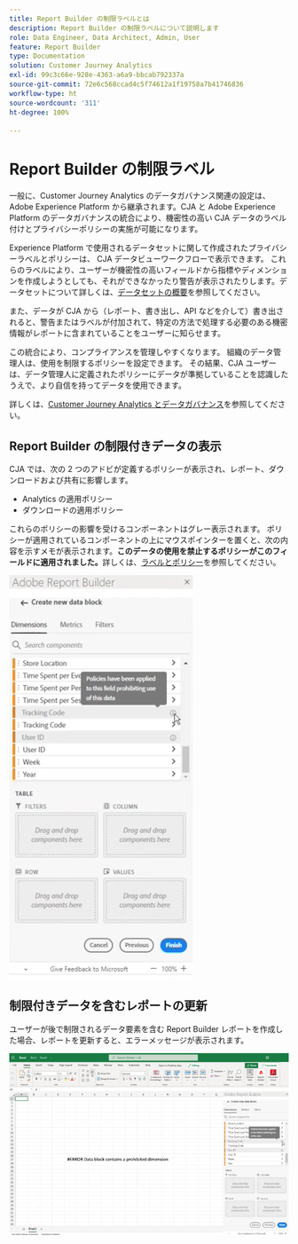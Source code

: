 ```yaml
---
title: Report Builder の制限ラベルとは
description: Report Builder の制限ラベルについて説明します
role: Data Engineer, Data Architect, Admin, User
feature: Report Builder
type: Documentation
solution: Customer Journey Analytics
exl-id: 99c3c66e-928e-4363-a6a9-bbcab792337a
source-git-commit: 72e6c568ccad4c5f74612a1f19758a7b41746836
workflow-type: ht
source-wordcount: '311'
ht-degree: 100%

---
```


# Report Builder の制限ラベル

一般に、Customer Journey Analytics のデータガバナンス関連の設定は、Adobe Experience Platform から継承されます。CJA と Adobe Experience Platform のデータガバナンスの統合により、機密性の高い CJA データのラベル付けとプライバシーポリシーの実施が可能になります。

Experience Platform で使用されるデータセットに関して作成されたプライバシーラベルとポリシーは、 CJA データビューワークフローで表示できます。 これらのラベルにより、ユーザーが機密性の高いフィールドから指標やディメンションを作成しようとしても、それができなかったり警告が表示されたりします。データセットについて詳しくは、[データセットの概要](https://experienceleague.adobe.com/docs/experience-platform/catalog/datasets/overview.html?lang=ja)を参照してください。

また、データが CJA から（レポート、書き出し、API などを介して）書き出されると、警告またはラベルが付加されて、特定の方法で処理する必要のある機密情報がレポートに含まれていることをユーザーに知らせます。

この統合により、コンプライアンスを管理しやすくなります。 組織のデータ管理人は、使用を制限するポリシーを設定できます。 その結果、CJA ユーザーは、データ管理人に定義されたポリシーにデータが準拠していることを認識したうえで、より自信を持ってデータを使用できます。

詳しくは、[Customer Journey Analytics とデータガバナンス](https://experienceleague.adobe.com/docs/analytics-platform/using/cja-privacy/privacy-overview.html?lang=ja)を参照してください。

## Report Builder の制限付きデータの表示

CJA では、次の 2 つのアドビが定義するポリシーが表示され、レポート、ダウンロードおよび共有に影響します。

* Analytics の適用ポリシー
* ダウンロードの適用ポリシー

これらのポリシーの影響を受けるコンポーネントはグレー表示されます。 ポリシーが適用されているコンポーネントの上にマウスポインターを置くと、次の内容を示すメモが表示されます。**このデータの使用を禁止するポリシーがこのフィールドに適用されました。**&#x200B;詳しくは、[ラベルとポリシー](https://experienceleague.adobe.com/docs/analytics-platform/using/cja-dataviews/data-governance.html?lang=ja)を参照してください。

![](assets/rb-restricted-label.png)

## 制限付きデータを含むレポートの更新

ユーザーが後で制限されるデータ要素を含む Report Builder レポートを作成した場合、レポートを更新すると、エラーメッセージが表示されます。

![](assets/error-restricted-data.png)
